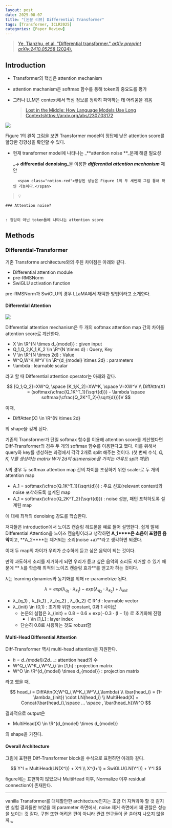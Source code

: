```yaml
---
layout: post
date: 2025-08-07
title: "[논문 리뷰] Differential Transformer"
tags: [Transformer, ICLR2025]
categories: [Paper Review]
---
```


> [Ye, Tianzhu, et al. "Differential transformer." ](https://arxiv.org/abs/2410.05258)[_arXiv preprint arXiv:2410.05258_](https://arxiv.org/abs/2410.05258)[ (2024).](https://arxiv.org/abs/2410.05258)



## Introduction

- Transformer의 핵심은 attention mechanism
- attention machanism은 softmax 함수를 통해 token의 중요도를 평가
- 그러나 LLM은 context에서 핵심 정보를 정확히 파악하는 데 어려움을 겪음

	> [Lost in the Middle: How Language Models Use Long Contextshttps://arxiv.org/abs/2307.03172](https://arxiv.org/abs/2307.03172)


![](https://prod-files-secure.s3.us-west-2.amazonaws.com/542b861c-36a8-4051-84e5-8804b6728dba/9083ea56-691a-4752-ae26-47f403431ac8/image.png?X-Amz-Algorithm=AWS4-HMAC-SHA256&X-Amz-Content-Sha256=UNSIGNED-PAYLOAD&X-Amz-Credential=ASIAZI2LB466TTEKVGIB%2F20251012%2Fus-west-2%2Fs3%2Faws4_request&X-Amz-Date=20251012T090100Z&X-Amz-Expires=3600&X-Amz-Security-Token=IQoJb3JpZ2luX2VjEHwaCXVzLXdlc3QtMiJGMEQCIG0GWE0J4c6ucMwnXq16cnGnPkcNTMvsoENG0xbEXVM6AiAFbcVXruTXnPYsWuR1lKiPe0u%2FwmmZcNgki1%2BaPmeShyr%2FAwglEAAaDDYzNzQyMzE4MzgwNSIMNLzcrJouK1lG2a0yKtwDsJPdPdQNEfjEoUfYBEpqUGwho4duAKLJ0ZDdf95iqv7qslkWn%2F2qhqccfby1wlZu0DABXMSvsMTJrq1JsW%2BVq83SYYyUTTf6zKF5391AQtnTxN791MSKt%2FMFsYHQYsN0BAE0DwDrDzfZvfOQkWX6TyU6kM6AIw96CZ%2BXLSGN6JXAC%2F1BaPcCrxGuv3mExrjsEJ%2BfBXPtVyCAHl%2FIS1yF0RDQUPLvxUVmwdSv1WxcSy1leLfA25rSDUAGloykmxNMrm%2BtvnXLn6ESJaqW%2FXh7RGv3tOKuEMuWIWVE54bZ%2FYzOX9xB6pLzuLZvlluHcvsL5muvdszk2Q3PMGlhnPhscsd3EW9orcFX%2B6CUJUsOCr86YCKR09GX34RlIXzZ3sN7sxhAVAQGbo7oSUmTsFxk6KMmoa%2BV5ZNW6fzj1SYcEEri0HH137sU4P3OtmF1SI3xSFNQXjjnm%2F3fbYEzl3EUoD%2BZPlyibrEOXiiaAsE2DGZMDDvbzkjvvOxcXPSRQYgg5h9pbadrXKEibcm17oQqzK6gYDEY%2BSr4Xra6a9%2B5m5wE5rbRlel%2FotxcJOd3759RZKZVW7d8%2BxeZJFaH4q7HRQtMATXdI5i8c1buF7WF1dXfj2dYY7pSGIxz2tkw%2FMWsxwY6pgHcT7EZxXo2V1mXb%2Bdr7nSSFjTzN1RfSdag3tpyG0BMBZfbmXMVLrKpiOQHUJoC%2B8iOrYocHvpeFC3Ihxj%2FRRej3RetDBeYUMcoeJkGVkRlcWnndIzT290BIlyIl9WQ4HYJ3xSDUOiu4JyS1fAj8bkJduBHW1A9CUzoaWpQqEEMoYNZ9lWCWHYyU%2Frj2tXItmlqB4Oc1vARJ4DKXoEZHZx90R4R%2FkZ2&X-Amz-Signature=a2dbe401a0320c508dc4bad90d7f36dab15ce9f7540bcf5a2a370d018c108374&X-Amz-SignedHeaders=host&x-amz-checksum-mode=ENABLED&x-id=GetObject)


Figure 1의 왼쪽 그림을 보면 Transformer model이 정답에 낮은 attention score를 할당한 경향성을 확인할 수 있다.

- 현재 transformer model에 나타나는 _**attention noise **_문제 해결 필요성

	_**→ differential denoising**_을 이용한 _**differential attention mechanism**_ 제안


		<span class="notion-red">향상된 성능은 Figure 1의 두 세번째 그림 통해 확인 가능하다.</span>


> 💡 


	### Attention noise?


	: 정답이 아닌 token들에 나타나는 attention score



## Methods



### Differential-Transformer


기존 Transforme architecture와의 주된 차이점은 아래와 같다.

- Differential attention module
- pre-RMSNorm
- SwiGLU activation function

pre-RMSNorm과 SwiGLU의 경우 LLaMA에서 채택한 방법이라고 소개한다.



#### Differential Attention


![](https://prod-files-secure.s3.us-west-2.amazonaws.com/542b861c-36a8-4051-84e5-8804b6728dba/116d70b2-1963-4810-9167-f4c7d8a06e8f/image.png?X-Amz-Algorithm=AWS4-HMAC-SHA256&X-Amz-Content-Sha256=UNSIGNED-PAYLOAD&X-Amz-Credential=ASIAZI2LB466TTEKVGIB%2F20251012%2Fus-west-2%2Fs3%2Faws4_request&X-Amz-Date=20251012T090100Z&X-Amz-Expires=3600&X-Amz-Security-Token=IQoJb3JpZ2luX2VjEHwaCXVzLXdlc3QtMiJGMEQCIG0GWE0J4c6ucMwnXq16cnGnPkcNTMvsoENG0xbEXVM6AiAFbcVXruTXnPYsWuR1lKiPe0u%2FwmmZcNgki1%2BaPmeShyr%2FAwglEAAaDDYzNzQyMzE4MzgwNSIMNLzcrJouK1lG2a0yKtwDsJPdPdQNEfjEoUfYBEpqUGwho4duAKLJ0ZDdf95iqv7qslkWn%2F2qhqccfby1wlZu0DABXMSvsMTJrq1JsW%2BVq83SYYyUTTf6zKF5391AQtnTxN791MSKt%2FMFsYHQYsN0BAE0DwDrDzfZvfOQkWX6TyU6kM6AIw96CZ%2BXLSGN6JXAC%2F1BaPcCrxGuv3mExrjsEJ%2BfBXPtVyCAHl%2FIS1yF0RDQUPLvxUVmwdSv1WxcSy1leLfA25rSDUAGloykmxNMrm%2BtvnXLn6ESJaqW%2FXh7RGv3tOKuEMuWIWVE54bZ%2FYzOX9xB6pLzuLZvlluHcvsL5muvdszk2Q3PMGlhnPhscsd3EW9orcFX%2B6CUJUsOCr86YCKR09GX34RlIXzZ3sN7sxhAVAQGbo7oSUmTsFxk6KMmoa%2BV5ZNW6fzj1SYcEEri0HH137sU4P3OtmF1SI3xSFNQXjjnm%2F3fbYEzl3EUoD%2BZPlyibrEOXiiaAsE2DGZMDDvbzkjvvOxcXPSRQYgg5h9pbadrXKEibcm17oQqzK6gYDEY%2BSr4Xra6a9%2B5m5wE5rbRlel%2FotxcJOd3759RZKZVW7d8%2BxeZJFaH4q7HRQtMATXdI5i8c1buF7WF1dXfj2dYY7pSGIxz2tkw%2FMWsxwY6pgHcT7EZxXo2V1mXb%2Bdr7nSSFjTzN1RfSdag3tpyG0BMBZfbmXMVLrKpiOQHUJoC%2B8iOrYocHvpeFC3Ihxj%2FRRej3RetDBeYUMcoeJkGVkRlcWnndIzT290BIlyIl9WQ4HYJ3xSDUOiu4JyS1fAj8bkJduBHW1A9CUzoaWpQqEEMoYNZ9lWCWHYyU%2Frj2tXItmlqB4Oc1vARJ4DKXoEZHZx90R4R%2FkZ2&X-Amz-Signature=039a4fbea3074644405ba91e519b43421a0d133134583782f48cc27c406994ff&X-Amz-SignedHeaders=host&x-amz-checksum-mode=ENABLED&x-id=GetObject)


Differential attention mechanism은 두 개의 softmax attention map 간의 차이를 attention score로 계산한다.

- X \in \R^{N \times d\_{model}} : given input
- Q\_1,Q\_2,K\_1,K\_2 \in \R^{N \times d} : Query, Key
- V \in \R^{N \times 2d} : Value
- W^Q,W^K,W^V \in \R^{d\_{model} \times 2d} : parameters
- \lambda : learnable scalar

라고 할 때 Differential attention operator는 아래와 같다.


$$
[Q_1;Q_2]=XW^Q, \space [K_1;K_2]=XW^K, \space V=XW^V \\
DiffAttn(X) = (softmax(\cfrac{Q_1K^T_1}{\sqrt{d}}) - \lambda \space softmax(\cfrac{Q_2K^T_2}{\sqrt{d}}))V
$$


이때,

- DiffAtten(X) \in \R^{N \times 2d}

의 shape을 갖게 된다.


기존의 Transformer가 단일 softmax 함수를 이용해 attention score를 계산했다면 Diff-Transformer의 경우 두 개의 softmax 함수를 이용한다고 했다. 이를 위해서 query와 key를 생성하는 과정에서 각각 2개로 split 해주는 것이다. <span class="notion-red">(첫 번째 수식, </span><span class="notion-red">_Q, K, V를 생성하는 matrix W가 2d의 dismension을 가지는 이유도 split 때문_</span><span class="notion-red">)</span>


 λ의 경우 두 softmax attention map 간의 차이를 조정하기 위한 scaler로 두 개의 attention map

- A\_1 = softmax(\cfrac{Q\_1K^T\_1}{\sqrt{d}}) : 주요 신호(relevant context)와 noise 포착하도록 설계된 map
- A\_1 = softmax(\cfrac{Q\_2K^T\_2}{\sqrt{d}}) : noise 성분, 패턴 포착하도록 설계된 map 

에 대해 최적의 denoising 강도를 학습한다.


저자들은 introduction에서 노이즈 캔슬링 헤드폰을 예로 들어 설명한다. 쉽게 말해 Differential Attention을 노이즈 캔슬링이라고 생각하면 **A\_1****은 소음이 포함된 음악**이고, **A\_2****는 제거되는 소리(noise +a)**라고 생각하면 되겠다. 


이때 두 map의 차이가 우리가 순수하게 듣고 싶은 음악이 되는 것이다. 


만약 과도하게 소리를 제거하게 되면 우리가 듣고 싶은 음악의 소리도 제거할 수 있기 때문에 ** λ를 학습해 최적의 노이즈 캔슬링 효과**를 얻고자 하는 것이다.


λ는 learning dynamics와 동기화를 위해 re-parametrize 된다.


$$
\lambda = exp(\lambda_{q_1} \cdot \lambda_{k_1}) - exp(\lambda_{q_2} \cdot \lambda_{k_2}) + \lambda_{init}
$$

- λ\_{q\_1} , λ\_{k\_1} , λ\_{q\_2} , λ\_{k\_2} ∈ R^d : learnable vector
- λ\_{init} \in (0,1) : 초기화 위한 constant, 0과 1 사이값
	- 논문의 실험은 λ\_{init} = 0.8 − 0.6 × exp(−0.3 · (l − 1)) 로 초기화해 진행
		- l \in [1,L] : layer index
	- 단순히 0.8로 사용하는 것도 robust함


#### **Multi-Head Differential Attention**


Diff-Transformer 역시 multi-head attention을 지원한다.

- _h = d\_{model}/2d__ _: attention head의 수
- W^Q\_i,W^K\_i,W^V\_i,i \in [1,h] : projection matrix
- W^O \in \R^{d\_{model} \times d\_{model}} : projection matrix

라고 했을 때,


$$
head_i = DiffAttn(X;W^Q_i,W^K_i,W^V_i,\lambda) \\
\bar{head_i} = (1-\lambda_{init}) \cdot LN(head_i) \\
MultiHead(X) = Concat(\bar{head_i},\space ... \space , \bar{head_h})W^O
$$


결과적으로 output은

- MultiHead(X) \in \R^{d\_{model} \times d\_{model}}

의 shape을 가진다.



#### Overall Architecture


그림에 표현된 Diff-Transformer block을 수식으로 표현하면 아래와 같다.


$$
Y^l = MultiHead(LN(X^l)) + X^l \\
X^{l+1} = SwiGLU(LN(Y^l)) + Y^l
$$


figure에는 표현하지 않았으나 MultiHead 이후, Normalize 이후 residual connection이 존재한다.


---


vanilla Transformer를 대체할만한 architecture인지는 조금 더 지켜봐야 할 것 같지만 실험 결과들만 보았을 때 parameter 측면에서, noise 제거 측면에서 꽤 괜찮은 성능을 보이는 것 같다. 구현 또한 어려운 편이 아니라 관련 연구들이 곧 쏟아져 나오지 않을까,,,

